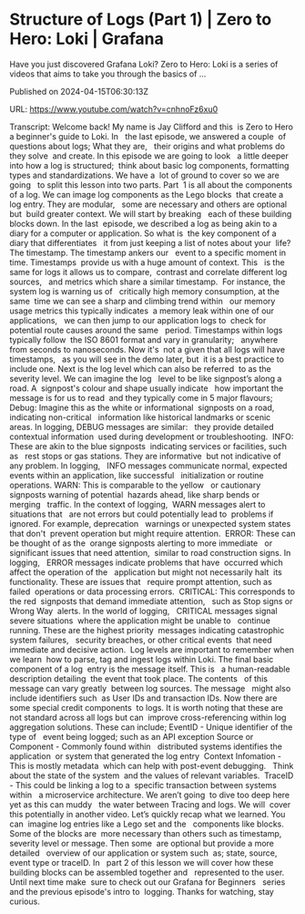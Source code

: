 # Structure of Logs (Part 1) | Zero to Hero: Loki | Grafana

Have you just discovered Grafana Loki? Zero to Hero: Loki is a series of videos that aims to take you through the basics of ...

Published on 2024-04-15T06:30:13Z

URL: https://www.youtube.com/watch?v=cnhnoFz6xu0

Transcript: Welcome back! My name is Jay Clifford and this 
is Zero to Hero a beginner's guide to Loki. In   the last episode, we answered a couple 
of questions about logs; What they are,   their origins and what problems do they solve 
and create. In this episode we are going to look   a little deeper into how a log is structured; 
think about basic log components, formatting   types and standardizations. We have a 
lot of ground to cover so we are going   to split this lesson into two parts. Part 
1 is all about the components of a log. We can image log components as the Lego blocks 
that create a log entry. They are modular,   some are necessary and others are optional but 
build greater context. We will start by breaking   each of these building blocks down. In the last 
episode, we described a log as being akin to a   diary for a computer or application. So what is 
the key component of a diary that differentiates   it from just keeping a list of notes about your 
life? The timestamp. The timestamp ankers our   event to a specific moment in time. Timestamps 
provide us with a huge amount of context. This   is the same for logs it allows us to compare, 
contrast and correlate different log sources,   and metrics which share a similar timestamp. 
For instance, the system log is warning us of   critically high memory consumption, at the same 
time we can see a sharp and climbing trend within   our memory usage metrics this typically indicates 
a memory leak within one of our applications,   we can then jump to our application logs to 
check for potential route causes around the same   period. Timestamps within logs typically follow 
the ISO 8601 format and vary in granularity;   anywhere from seconds to nanoseconds. Now it's 
not a given that all logs will have timestamps,   as you will see in the demo later, but 
it is a best practice to include one. Next is the log level which can also be referred 
to as the severity level. We can imagine the log   level to be like signpost’s along a road. A 
signpost's colour and shape usually indicate   how important the message is for us to read 
and they typically come in 5 major flavours;  Debug: Imagine this as the white or informational 
signposts on a road, indicating non-critical   information like historical landmarks or scenic 
areas. In logging, DEBUG messages are similar:   they provide detailed contextual information 
used during development or troubleshooting.  INFO: These are akin to the blue signposts 
indicating services or facilities, such as   rest stops or gas stations. They are informative 
but not indicative of any problem. In logging,   INFO messages communicate normal, expected 
events within an application, like successful   initialization or routine operations.
WARN: This is comparable to the yellow   or cautionary signposts warning of potential 
hazards ahead, like sharp bends or merging   traffic. In the context of logging, 
WARN messages alert to situations that   are not errors but could potentially lead to 
problems if ignored. For example, deprecation   warnings or unexpected system states that don't 
prevent operation but might require attention.  ERROR: These can be thought of as the 
orange signposts alerting to more immediate   or significant issues that need attention, 
similar to road construction signs. In logging,   ERROR messages indicate problems that have 
occurred which affect the operation of the   application but might not necessarily halt 
its functionality. These are issues that   require prompt attention, such as failed 
operations or data processing errors.  CRITICAL: This corresponds to the red 
signposts that demand immediate attention,   such as Stop signs or Wrong Way 
alerts. In the world of logging,   CRITICAL messages signal severe situations 
where the application might be unable to   continue running. These are the highest priority 
messages indicating catastrophic system failures,   security breaches, or other critical events 
that need immediate and decisive action.  Log levels are important to remember when we learn 
how to parse, tag and ingest logs within Loki. The final basic component of a log 
entry is the message itself. This is   a human-readable description detailing 
the event that took place. The contents   of this message can vary greatly 
between log sources. The message   might also include identifiers such 
as User IDs and transaction IDs. Now there are some special credit components 
to logs. It is worth noting that these are   not standard across all logs but can 
improve cross-referencing within log   aggregation solutions. These can include;
EventID - Unique identifier of the type of   event being logged; such as an API exception
Source or Component - Commonly found within   distributed systems identifies the application 
or system that generated the log entry  Context Infomation - This is mostly metadata 
which can help with post-event debugging.   Think about the state of the system 
and the values of relevant variables.  TraceID - This could be linking a log to a 
specific transaction between systems within   a microservice architecture. We aren’t going 
to dive too deep here yet as this can muddy   the water between Tracing and logs. We will 
cover this potentially in another video. Let’s quickly recap what we learned. You can 
imagine log entries like a Lego set and the   components like blocks. Some of the blocks are 
more necessary than others such as timestamp,   severity level or message. Then some 
are optional but provide a more detailed   overview of our application or system such 
as; state, source, event type or traceID. In   part 2 of this lesson we will cover how these 
building blocks can be assembled together and   represented to the user. Until next time make 
sure to check out our Grafana for Beginners   series and the previous episode's intro to 
logging. Thanks for watching, stay curious.

